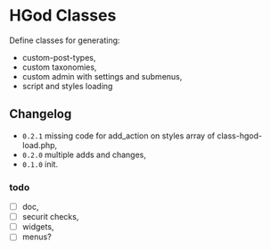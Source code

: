 # HGod Classes

Define classes for generating:

- custom-post-types,
- custom taxonomies,
- custom admin with settings and submenus,
- script and styles loading

## Changelog

- `0.2.1` missing code for add_action on styles array of class-hgod-load.php,
- `0.2.0` multiple adds and changes,
- `0.1.0` init.

### todo

- [ ] doc,
- [ ] securit checks,
- [ ] widgets,
- [ ] menus?
